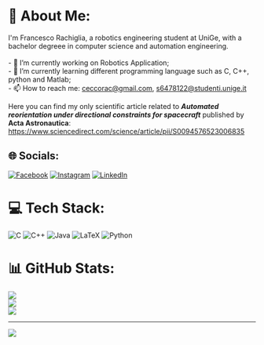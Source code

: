 # 💫 About Me:
I'm Francesco Rachiglia, a robotics engineering student at UniGe, with a bachelor degreee in computer science and automation engineering. <br><br>- 🔭 I’m currently working on Robotics Application; <br>- 🌱 I’m currently learning different programming language such as C, C++, python and Matlab;<br>- 📫 How to reach me: ceccorac@gmail.com, s6478122@studenti.unige.it

Here you can find my only scientific article related to ***Automated reorientation under directional constraints for spacecraft*** published by **Acta Astronautica**:
https://www.sciencedirect.com/science/article/pii/S0094576523006835


## 🌐 Socials:
[![Facebook](https://img.shields.io/badge/Facebook-%231877F2.svg?logo=Facebook&logoColor=white)](https://facebook.com/FrancescoRachiglia) [![Instagram](https://img.shields.io/badge/Instagram-%23E4405F.svg?logo=Instagram&logoColor=white)](https://instagram.com/francesco.rachiglia) [![LinkedIn](https://img.shields.io/badge/LinkedIn-%230077B5.svg?logo=linkedin&logoColor=white)](https://linkedin.com/in/FrancescoRachiglia) 

# 💻 Tech Stack:
![C](https://img.shields.io/badge/c-%2300599C.svg?style=for-the-badge&logo=c&logoColor=white) ![C++](https://img.shields.io/badge/c++-%2300599C.svg?style=for-the-badge&logo=c%2B%2B&logoColor=white) ![Java](https://img.shields.io/badge/java-%23ED8B00.svg?style=for-the-badge&logo=openjdk&logoColor=white) ![LaTeX](https://img.shields.io/badge/latex-%23008080.svg?style=for-the-badge&logo=latex&logoColor=white) ![Python](https://img.shields.io/badge/python-3670A0?style=for-the-badge&logo=python&logoColor=ffdd54) 
# 📊 GitHub Stats:
![](https://github-readme-stats.vercel.app/api?username=FrancescoRac&theme=blue-green&hide_border=false&include_all_commits=false&count_private=false)<br/>
![](https://github-readme-streak-stats.herokuapp.com/?user=FrancescoRac&theme=blue-green&hide_border=false)<br/>
![](https://github-readme-stats.vercel.app/api/top-langs/?username=FrancescoRac&theme=blue-green&hide_border=false&include_all_commits=false&count_private=false&layout=compact)

---
[![](https://visitcount.itsvg.in/api?id=FrancescoRac&icon=0&color=0)](https://visitcount.itsvg.in)

<!-- Proudly created with GPRM ( https://gprm.itsvg.in ) -->
